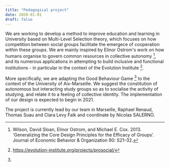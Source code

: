 ```yaml
---
title: "Pedagogical project"
date: 2020-01-01
draft: false
---
```


We are working to develop a method to improve education and learning in University based on Multi-Level Selection theory, which focuses on how competition between social groups facilitate the emergece of cooperation within these groups. We are mainly inspired by Elinor Ostrom's work on how humans organise to govern common resources in collective autonomy [^1], and its numerous applications in attempting to build inclusive and functional institutions - in particular in the context of the Evolution Institute [^2].

More specifically, we are adapting the Good Behaviour Game [^3] to the context of the University of Aix-Marseille. We suggest the constitution of autonomous but interacting study groups so as to socialise the activity of studying, and relate it to a feeling of collective identity. The implementation of our design is expected to begin in 2021.

The project is currently lead by our team in Marseille, Raphael Renaud, Thomas Suau and Clara Levy Falk and coordinate by Nicolas SALERNO.


[^1]: Wilson, David Sloan, Elinor Ostrom, and Michael E. Cox. 2013. ‘Generalizing the Core Design Principles for the Efficacy of Groups’. Journal of Economic Behavior & Organization 90: S21–32.

[^2]: https://evolution-institute.org/projects/prosocial/

[^3]:
